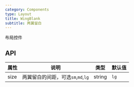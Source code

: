 ```yaml
---
category: Components
type: Layout
title: WingBlank
subtitle: 两翼留白
---
```


布局控件

## API

属性 | 说明 | 类型 | 默认值
----|-----|------|------
| size    | 两翼留白的间距，可选`sm`,`md`,`lg`  | string |  `lg`  |
